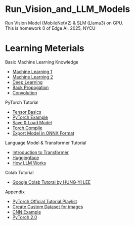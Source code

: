 # Run_Vision_and_LLM_Models
Run Vision Model (MobileNetV2) &amp; SLM (Llama3) on GPU.  
This is homework 0 of Edge AI, 2025, NYCU

# Learning Meterials

Basic Machine Learning Knowledge

- [Machine Learning 1](https://www.youtube.com/watch?v=Ye018rCVvOo)
- [Machine Learning 2](https://www.youtube.com/watch?v=bHcJCp2Fyxs)
- [Deep Learning](https://www.youtube.com/watch?v=Dr-WRlEFefw)
- [Back Propogation](https://www.youtube.com/watch?v=ibJpTrp5mcE)
- [Convolution](https://www.youtube.com/watch?v=OP5HcXJg2Aw&list=PLJV_el3uVTsMhtt7_Y6sgTHGHp1Vb2P2J&index=9)

PyTorch Tutorial


- [Tensor Basics](https://www.youtube.com/watch?v=exaWOE8jvy8&list=PLqnslRFeH2UrcDBWF5mfPGpqQDSta6VK4&index=2)
- [PyTorch Example](https://www.youtube.com/watch?v=Jy4wM2X21u0&list=PLhhyoLH6IjfxeoooqP9rhU3HJIAVAJ3Vz&index=3)
- [Save & Load Model](https://www.youtube.com/watch?v=g6kQl_EFn84&list=PLhhyoLH6IjfxeoooqP9rhU3HJIAVAJ3Vz&index=7)
- [Torch Compile](https://pytorch.org/tutorials/intermediate/torch_compile_tutorial.html)
- [Export Model in ONNX Format](https://pytorch.org/docs/stable/onnx_torchscript.html)

<span id="Language Model Tutorial"></span>
Language Model & Transformer Tutorial

- [Introduction to Transformer](https://profuse-mule-ca0.notion.site/Transformer-Learning-Materials-3307acd25e7b4328bdf05d86afac27c7)
- [Huggingface](https://huggingface.co/learn/nlp-course/chapter1/1)
- [How LLM Works](https://www.youtube.com/watch?v=wjZofJX0v4M)

<span id="colab-tutorial"></span>
Colab Tutorial

- [Google Colab Tutoral by HUNG-YI LEE](https://speech.ee.ntu.edu.tw/~hylee/ml/ml2022-course-data/Colab%20Tutorial%202022.pdf)

Appendix

- [PyTorch Official Tutorial Playlist](https://www.youtube.com/watch?v=EMXfZB8FVUA&list=PLqnslRFeH2UrcDBWF5mfPGpqQDSta6VK4)
- [Create Custom Dataset for images](https://www.youtube.com/watch?v=ZoZHd0Zm3RY&list=PLhhyoLH6IjfxeoooqP9rhU3HJIAVAJ3Vz&index=9)
- [CNN Example](https://www.youtube.com/watch?v=wnK3uWv_WkU&list=PLhhyoLH6IjfxeoooqP9rhU3HJIAVAJ3Vz&index=4)
- [PyTorch 2.0](https://youtu.be/GYQTJnD-yjQ?si=Oeg6xPsjpXqpkl7V)
